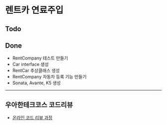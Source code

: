 # 렌트카 연료주입
## Todo

## Done
* RentCompany 테스트 만들기
* Car interface 생성
* RentCar 추상클래스 생성
* RentCompany 자동차 등록 기능 만들기
* Sonata, Avante, K5 생성

---

## 우아한테크코스 코드리뷰
* [온라인 코드 리뷰 과정](https://github.com/woowacourse/woowacourse-docs/blob/master/maincourse/README.md)
